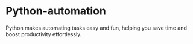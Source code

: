 # Python-automation
Python makes automating tasks easy and fun, helping you save time and boost productivity effortlessly.
